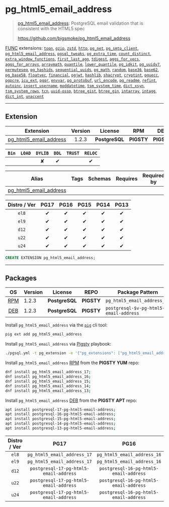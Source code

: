 # pg_html5_email_address


> [pg_html5_email_address](https://github.com/bigsmoke/pg_html5_email_address): PostgreSQL email validation that is consistent with the HTML5 spec
>
> https://github.com/bigsmoke/pg_html5_email_address





[FUNC](/func) extensions: [`topn`](/topn), [`gzip`](/gzip), [`zstd`](/zstd), [`http`](/http), [`pg_net`](/pg_net), [`pg_smtp_client`](/pg_smtp_client), [`pg_html5_email_address`](/pg_html5_email_address), [`pgsql_tweaks`](/pgsql_tweaks), [`pg_extra_time`](/pg_extra_time), [`count_distinct`](/count_distinct), [`extra_window_functions`](/extra_window_functions), [`first_last_agg`](/first_last_agg), [`tdigest`](/tdigest), [`aggs_for_vecs`](/aggs_for_vecs), [`aggs_for_arrays`](/aggs_for_arrays), [`arraymath`](/arraymath), [`quantile`](/quantile), [`lower_quantile`](/lower_quantile), [`pg_idkit`](/pg_idkit), [`pg_uuidv7`](/pg_uuidv7), [`permuteseq`](/permuteseq), [`pg_hashids`](/pg_hashids), [`sequential_uuids`](/sequential_uuids), [`pg_math`](/pg_math), [`random`](/random), [`base36`](/base36), [`base62`](/base62), [`pg_base58`](/pg_base58), [`floatvec`](/floatvec), [`financial`](/financial), [`pgjwt`](/pgjwt), [`hashlib`](/hashlib), [`shacrypt`](/shacrypt), [`cryptint`](/cryptint), [`pguecc`](/pguecc), [`pgpcre`](/pgpcre), [`icu_ext`](/icu_ext), [`pgqr`](/pgqr), [`envvar`](/envvar), [`pg_protobuf`](/pg_protobuf), [`url_encode`](/url_encode), [`pg_readme`](/pg_readme), [`refint`](/refint), [`autoinc`](/autoinc), [`insert_username`](/insert_username), [`moddatetime`](/moddatetime), [`tsm_system_time`](/tsm_system_time), [`dict_xsyn`](/dict_xsyn), [`tsm_system_rows`](/tsm_system_rows), [`tcn`](/tcn), [`uuid-ossp`](/uuid-ossp), [`btree_gist`](/btree_gist), [`btree_gin`](/btree_gin), [`intarray`](/intarray), [`intagg`](/intagg), [`dict_int`](/dict_int), [`unaccent`](/unaccent)


-------
## Extension


| Extension | Version | License | RPM | DEB | PL |
|-----------|:-------:|:-------:|:---:|:---:|:--:|
| [pg_html5_email_address](https://github.com/bigsmoke/pg_html5_email_address) | 1.2.3 | **<span class="tcblue">PostgreSQL</span>** | **<span class="tcwarn">PIGSTY</span>** | **<span class="tcwarn">PIGSTY</span>** | `SQL` |



| `Bin` | `LOAD` | `DYLIB` | `DDL` | `TRUST` | `RELOC` |
|:-----:|:------:|:-------:|:-----:|:-------:|:-------:|
|  |  | <span class="tcwarn">✘</span> | <span class="tcblue">✔</span> |  | <span class="tcblue">✔</span> |



| Alias | Tags | Schemas | Requires | Required by |
|-------|------|---------|----------|-------------|
| [pg_html5_email_address](/pg_html5_email_address) |  |  |  |  |



| Distro / Ver | PG17 | PG16 | PG15 | PG14 | PG13 |
|:------------:|:----:|:----:|:----:|:----:|:----:|
| `el8` | <span class="tcblue">✔</span> | <span class="tcblue">✔</span> | <span class="tcblue">✔</span> | <span class="tcblue">✔</span> | <span class="tcblue">✔</span> |
| `el9` | <span class="tcblue">✔</span> | <span class="tcblue">✔</span> | <span class="tcblue">✔</span> | <span class="tcblue">✔</span> | <span class="tcblue">✔</span> |
| `d12` | <span class="tcblue">✔</span> | <span class="tcblue">✔</span> | <span class="tcblue">✔</span> | <span class="tcblue">✔</span> | <span class="tcblue">✔</span> |
| `u22` | <span class="tcblue">✔</span> | <span class="tcblue">✔</span> | <span class="tcblue">✔</span> | <span class="tcblue">✔</span> | <span class="tcblue">✔</span> |
| `u24` | <span class="tcblue">✔</span> | <span class="tcblue">✔</span> | <span class="tcblue">✔</span> | <span class="tcblue">✔</span> | <span class="tcblue">✔</span> |





```sql
CREATE EXTENSION pg_html5_email_address;
```

-----------


## Packages


| OS | Version | License | REPO | Package Pattern | 17 | 16 | 15 | 14 | 13 | Dependency |
|:--:|---------|:-------:|:----:|-----------------|:--:|:--:|:--:|:--:|:--:|------------|
| [RPM](/rpm) | 1.2.3 | **<span class="tcblue">PostgreSQL</span>** | **<span class="tcwarn">PIGSTY</span>** | `pg_html5_email_address_$v` | **<span class="tcwarn">✔</span>** | **<span class="tcwarn">✔</span>** | **<span class="tcwarn">✔</span>** | **<span class="tcwarn">✔</span>** | **<span class="tcwarn">✔</span>** |  |
| [DEB](/deb) | 1.2.3 | **<span class="tcblue">PostgreSQL</span>** | **<span class="tcwarn">PIGSTY</span>** | `postgresql-$v-pg-html5-email-address` | **<span class="tcwarn">✔</span>** | **<span class="tcwarn">✔</span>** | **<span class="tcwarn">✔</span>** | **<span class="tcwarn">✔</span>** | **<span class="tcwarn">✔</span>** |  |



Install `pg_html5_email_address` via the [`pig`](https://github.com/pgsty/pig) cli tool:

```bash
pig ext add pg_html5_email_address
```


Install `pg_html5_email_address` via [Pigsty](https://pigsty.io/docs/pgext/usage/install/) playbook:

```bash
./pgsql.yml -t pg_extension -e '{"pg_extensions": ["pg_html5_email_address"]}'
```


Install `pg_html5_email_address` [RPM](/rpm) from the **<span class="tcwarn">PIGSTY</span>** **YUM** repo:

```bash
dnf install pg_html5_email_address_17;
dnf install pg_html5_email_address_16;
dnf install pg_html5_email_address_15;
dnf install pg_html5_email_address_14;
dnf install pg_html5_email_address_13;
```


Install `pg_html5_email_address` [DEB](/deb) from the **<span class="tcwarn">PIGSTY</span>** **APT** repo:

```bash
apt install postgresql-17-pg-html5-email-address;
apt install postgresql-16-pg-html5-email-address;
apt install postgresql-15-pg-html5-email-address;
apt install postgresql-14-pg-html5-email-address;
apt install postgresql-13-pg-html5-email-address;
```




| Distro / Ver | PG17 | PG16 | PG15 | PG14 | PG13 |
|:------------:|:----:|:----:|:----:|:----:|:----:|
| `el8` | `pg_html5_email_address_17` | `pg_html5_email_address_16` | `pg_html5_email_address_15` | `pg_html5_email_address_14` | `pg_html5_email_address_13` |
| `el9` | `pg_html5_email_address_17` | `pg_html5_email_address_16` | `pg_html5_email_address_15` | `pg_html5_email_address_14` | `pg_html5_email_address_13` |
| `d12` | `postgresql-17-pg-html5-email-address` | `postgresql-16-pg-html5-email-address` | `postgresql-15-pg-html5-email-address` | `postgresql-14-pg-html5-email-address` | `postgresql-13-pg-html5-email-address` |
| `u22` | `postgresql-17-pg-html5-email-address` | `postgresql-16-pg-html5-email-address` | `postgresql-15-pg-html5-email-address` | `postgresql-14-pg-html5-email-address` | `postgresql-13-pg-html5-email-address` |
| `u24` | `postgresql-17-pg-html5-email-address` | `postgresql-16-pg-html5-email-address` | `postgresql-15-pg-html5-email-address` | `postgresql-14-pg-html5-email-address` | `postgresql-13-pg-html5-email-address` |





